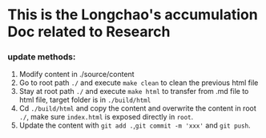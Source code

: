 # This is the Longchao's accumulation Doc related to Research

### update methods:
1. Modify content in ./source/content 
2. Go to root path `./` and execute `make clean` to clean the previous html file
3. Stay at root path `./` and execute `make html` to transfer from .md file to html file, target folder is in `./build/html`
4. Cd `./build/html` and copy the content and overwrite the content in root `./`, make sure `index.html` is exposed directly in `root`.
5. Update the content with `git add .`,`git commit -m 'xxx'` and `git push`.